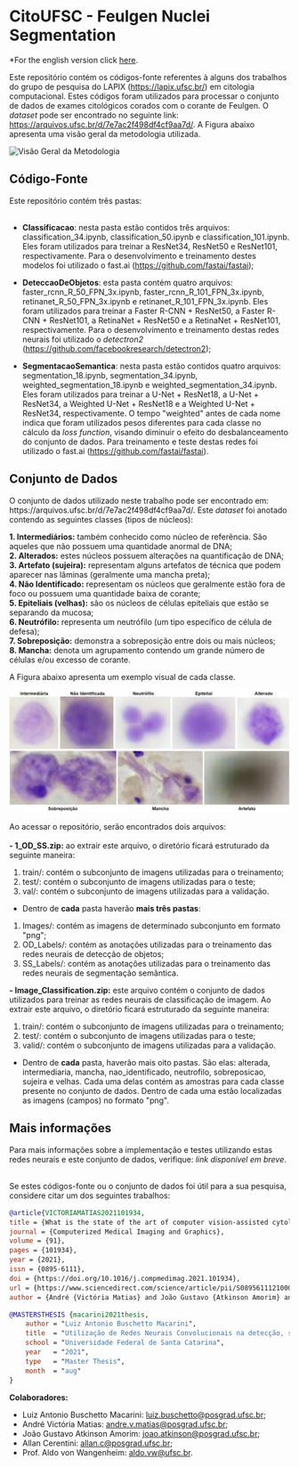 # CitoUFSC - Feulgen Nuclei Segmentation

*For the english version click <a href="https://github.com/luizbuschetto/deep-learning-feulgen-nuclei-analysis/blob/master/README_EN.md">here<a>.

Este repositório contém os códigos-fonte referentes à alguns dos trabalhos do grupo de pesquisa do LAPIX (https://lapix.ufsc.br/) em citologia computacional. Estes códigos foram utilizados para processar o conjunto de dados de exames citológicos corados com o corante de Feulgen. O <i>dataset</i> pode ser encontrado no seguinte link: https://arquivos.ufsc.br/d/7e7ac2f498df4cf9aa7d/. A Figura abaixo apresenta uma visão geral da metodologia utilizada.

<img src="figs/abs_image_ptbr.png" alt="Visão Geral da Metodologia">

<h2>Código-Fonte</h2>
Este repositório contém três pastas:<br><br>

- <b>Classificacao</b>: nesta pasta estão contidos três arquivos: classification_34.ipynb, classification_50.ipynb e classification_101.ipynb. Eles foram utilizados para treinar a ResNet34, ResNet50 e ResNet101, respectivamente. Para o desenvolvimento e treinamento destes modelos foi utilizado o fast.ai (https://github.com/fastai/fastai);

- <b>DeteccaoDeObjetos</b>: esta pasta contém quatro arquivos: faster_rcnn_R_50_FPN_3x.ipynb, faster_rcnn_R_101_FPN_3x.ipynb, retinanet_R_50_FPN_3x.ipynb e retinanet_R_101_FPN_3x.ipynb. Eles foram utilizados para treinar a Faster R-CNN + ResNet50, a Faster R-CNN + ResNet101, a RetinaNet + ResNet50 e a RetinaNet + ResNet101, respectivamente. Para o desenvolvimento e treinamento destas redes neurais foi utilizado o <i>detectron2</i> (https://github.com/facebookresearch/detectron2);

- <b>SegmentacaoSemantica</b>: nesta pasta estão contidos quatro arquivos: segmentation_18.ipynb, segmentation_34.ipynb, weighted_segmentation_18.ipynb e weighted_segmentation_34.ipynb. Eles foram utilizados para treinar a U-Net + ResNet18, a U-Net + ResNet34, a Weighted U-Net + ResNet18 e a Weighted U-Net + ResNet34, respectivamente. O tempo "weighted" antes de cada nome indica que foram utilizados pesos diferentes para cada classe no cálculo da <i>loss function</i>, visando diminuir o efeito do desbalanceamento do conjunto de dados. Para treinamento e teste destas redes foi utilizado o fast.ai (https://github.com/fastai/fastai).

<h2>Conjunto de Dados</h2>
O conjunto de dados utilizado neste trabalho pode ser encontrado em: https://arquivos.ufsc.br/d/7e7ac2f498df4cf9aa7d/. Este <i>dataset</i> foi anotado contendo as seguintes classes (tipos de núcleos):

<b>1. Intermediários:</b> também conhecido como núcleo de referência. São aqueles que não possuem uma quantidade anormal de DNA;<br> 
<b>2. Alterados:</b> estes núcleos possuem alterações na quantificação de DNA;<br>
<b>3. Artefato (sujeira):</b> representam alguns artefatos de técnica que podem aparecer nas lâminas (geralmente uma mancha preta);<br> 
<b>4. Não Identificado:</b> representam os núcleos que geralmente estão fora de foco ou possuem uma quantidade baixa de corante;<br> 
<b>5. Epiteliais (velhas):</b> são os núcleos de células epiteliais que estão se separando da mucosa;<br> 
<b>6. Neutrófilo:</b> representa um neutrófilo (um tipo específico de célula de defesa);<br> 
<b>7. Sobreposição:</b> demonstra a sobreposição entre dois ou mais núcleos;<br> 
<b>8. Mancha:</b> denota um agrupamento contendo um grande número de células e/ou excesso de corante.<br> 

A Figura abaixo apresenta um exemplo visual de cada classe.

<img src="figs/samples.png" alt="Dataset - Samples">

Ao acessar o repositório, serão encontrados dois arquivos:<br><br>
<b>- 1_OD_SS.zip:</b> ao extrair este arquivo, o diretório ficará estruturado da seguinte maneira: 
1. train/: contém o subconjunto de imagens utilizadas para o treinamento;
2. test/: contém o subconjunto de imagens utilizadas para o teste;
3. val/: contém o subconjunto de imagens utilizadas para a validação.

- Dentro de <b>cada</b> pasta haverão <b>mais três pastas</b>:
1. Images/: contém as imagens de determinado subconjunto em formato "png";
2. OD_Labels/: contém as anotações utilizadas para o treinamento das redes neurais de detecção de objetos;
3. SS_Labels/: contém as anotações utilizadas para o treinamento das redes neurais de segmentação semântica.

<b>- Image_Classification.zip:</b> este arquivo contém o conjunto de dados utilizados para treinar as redes neurais de classificação de imagem. Ao extrair este arquivo, o diretório ficará estruturado da seguinte maneira: 
1. train/: contém o subconjunto de imagens utilizadas para o treinamento;
2. test/: contém o subconjunto de imagens utilizadas para o teste;
3. valid/: contém o subconjunto de imagens utilizadas para a validação.

- Dentro de <b>cada</b> pasta, haverão mais oito pastas. São elas: alterada, intermediaria, mancha, nao_identificado, neutrofilo, sobreposicao, sujeira e velhas. Cada uma delas contém as amostras para cada classe presente no conjunto de dados. Dentro de cada uma estão localizadas as imagens (campos) no formato "png".

<h2>Mais informações</h2>
Para mais informações sobre a implementação e testes utilizando estas redes neurais e este conjunto de dados, verifique: <i>link disponível em breve</i>.<br><br>

Se estes códigos-fonte ou o conjunto de dados foi útil para a sua pesquisa, considere citar um dos seguintes trabalhos:
```BibTeX
@article{VICTORIAMATIAS2021101934,
title = {What is the state of the art of computer vision-assisted cytology? A Systematic Literature Review},
journal = {Computerized Medical Imaging and Graphics},
volume = {91},
pages = {101934},
year = {2021},
issn = {0895-6111},
doi = {https://doi.org/10.1016/j.compmedimag.2021.101934},
url = {https://www.sciencedirect.com/science/article/pii/S0895611121000835},
author = {André {Victória Matias} and João Gustavo {Atkinson Amorim} and Luiz Antonio {Buschetto Macarini} and Allan Cerentini and Alexandre Sherlley {Casimiro Onofre} and Fabiana Botelho {De Miranda Onofre} and Felipe Perozzo Daltoé and Marcelo Ricardo Stemmer and Aldo {von Wangenheim}}
```
```BibTeX
@MASTERSTHESIS {macarini2021thesis,
    author = "Luiz Antonio Buschetto Macarini",
    title  = "Utilização de Redes Neurais Convolucionais na detecção, segmentação e classificação de núcleos celulares para identificação de aneuploidia",
    school = "Universidade Federal de Santa Catarina",
    year   = "2021",
    type   = "Master Thesis",
    month  = "aug"
}
```

<b>Colaboradores:</b>
- Luiz Antonio Buschetto Macarini: luiz.buschetto@posgrad.ufsc.br;
- André Victória Matias: andre.v.matias@posgrad.ufsc.br;
- João Gustavo Atkinson Amorim: joao.atkinson@posgrad.ufsc.br;
- Allan Cerentini: allan.c@posgrad.ufsc.br;
- Prof. Aldo von Wangenheim: aldo.vw@ufsc.br. 
